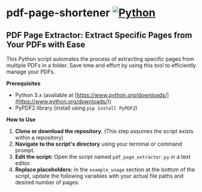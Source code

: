 # pdf-page-shortener [![Python](https://img.shields.io/badge/python-3.x-blue)](https://www.python.org/)
## PDF Page Extractor: Extract Specific Pages from Your PDFs with Ease

This Python script automates the process of extracting specific pages from multiple PDFs in a folder. Save time and effort by using this tool to efficiently manage your PDFs.

**Prerequisites**

* Python 3.x (available at [https://www.python.org/downloads/](https://www.python.org/downloads/))
* PyPDF2 library (install using `pip install PyPDF2`)

**How to Use**

1. **Clone or download the repository.** (This step assumes the script exists within a repository)
2. **Navigate to the script's directory** using your terminal or command prompt.
3. **Edit the script:** Open the script named `pdf_page_extractor.py` in a text editor.
4. **Replace placeholders:** In the `example_usage` section at the bottom of the script, update the following variables with your actual file paths and desired number of pages:
